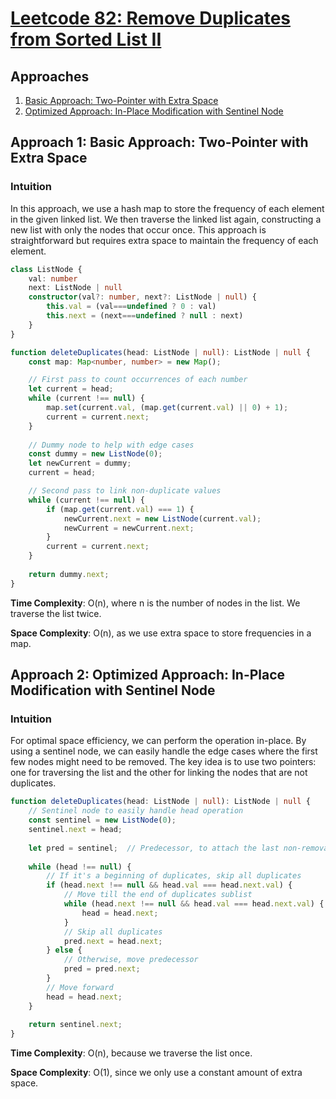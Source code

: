 # [Leetcode 82: Remove Duplicates from Sorted List II](https://leetcode.com/problems/remove-duplicates-from-sorted-list-ii/)

## Approaches
1. [Basic Approach: Two-Pointer with Extra Space](#approach-1-basic-approach-two-pointer-with-extra-space)
2. [Optimized Approach: In-Place Modification with Sentinel Node](#approach-2-optimized-approach-in-place-modification-with-sentinel-node)

## Approach 1: Basic Approach: Two-Pointer with Extra Space

### Intuition
In this approach, we use a hash map to store the frequency of each element in the given linked list. We then traverse the linked list again, constructing a new list with only the nodes that occur once. This approach is straightforward but requires extra space to maintain the frequency of each element.

```typescript
class ListNode {
    val: number
    next: ListNode | null
    constructor(val?: number, next?: ListNode | null) {
        this.val = (val===undefined ? 0 : val)
        this.next = (next===undefined ? null : next)
    }
}

function deleteDuplicates(head: ListNode | null): ListNode | null {
    const map: Map<number, number> = new Map();

    // First pass to count occurrences of each number
    let current = head;
    while (current !== null) {
        map.set(current.val, (map.get(current.val) || 0) + 1);
        current = current.next;
    }
    
    // Dummy node to help with edge cases
    const dummy = new ListNode(0);
    let newCurrent = dummy;
    current = head;

    // Second pass to link non-duplicate values
    while (current !== null) {
        if (map.get(current.val) === 1) {
            newCurrent.next = new ListNode(current.val);
            newCurrent = newCurrent.next;
        }
        current = current.next;
    }
    
    return dummy.next;
}
```

**Time Complexity**: O(n), where n is the number of nodes in the list. We traverse the list twice.

**Space Complexity**: O(n), as we use extra space to store frequencies in a map.

## Approach 2: Optimized Approach: In-Place Modification with Sentinel Node

### Intuition
For optimal space efficiency, we can perform the operation in-place. By using a sentinel node, we can easily handle the edge cases where the first few nodes might need to be removed. The key idea is to use two pointers: one for traversing the list and the other for linking the nodes that are not duplicates.

```typescript
function deleteDuplicates(head: ListNode | null): ListNode | null {
    // Sentinel node to easily handle head operation
    const sentinel = new ListNode(0);
    sentinel.next = head;
    
    let pred = sentinel;  // Predecessor, to attach the last non-removable node
    
    while (head !== null) {
        // If it's a beginning of duplicates, skip all duplicates
        if (head.next !== null && head.val === head.next.val) {
            // Move till the end of duplicates sublist
            while (head.next !== null && head.val === head.next.val) {
                head = head.next;
            }
            // Skip all duplicates
            pred.next = head.next; 
        } else {
            // Otherwise, move predecessor
            pred = pred.next;
        }
        // Move forward
        head = head.next;
    }
    
    return sentinel.next;
}
```

**Time Complexity**: O(n), because we traverse the list once.

**Space Complexity**: O(1), since we only use a constant amount of extra space.

